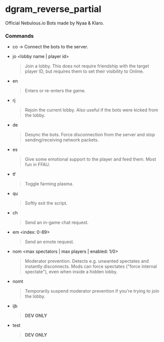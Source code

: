 # dgram_reverse_partial
Official Nebulous.io Bots made by Nyaa &amp; Klaro.

### Commands
* co
	-> Connect the bots to the server.

* jo <lobby name | player id>
	> Join a lobby. This does not require friendship with the target player ID, but requires them to set their visibility to Online.

* en
	> Enters or re-enters the game.

* rj
	> Rejoin the current lobby. Also useful if the bots were kicked from the lobby.

* de
	> Desync the bots. Force disconnection from the server and stop sending/receiving network packets.

* es
	> Give some emotional support to the player and feed them. Most fun in FFAU.

* tf
	> Toggle farming plasma.

* qu
	> Softly exit the script.

* ch <message>
	> Send an in-game chat request.

* em <index: 0-89>
	> Send an emote request.

* nom <max spectators | max players | enabled: 1/0>
	> Moderator prevention. Detects e.g. unwanted spectates and instantly disconnects. Mods can force spectates ("force internal spectate"), even when inside a hidden lobby.

* nomt <timeout>
	> Temporarily suspend moderator prevention if you're trying to join the lobby.

* ijb <token>
	> **DEV ONLY**

* test
	> **DEV ONLY**
